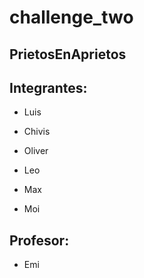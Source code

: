 # challenge_two

## PrietosEnAprietos

## Integrantes:

- Luis

- Chivis

- Oliver

- Leo

- Max

- Moi

## Profesor:

- Emi
